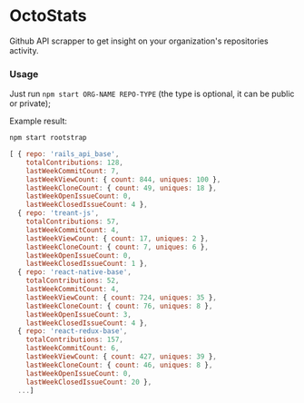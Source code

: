 OctoStats
==============================

Github API scrapper to get insight on your organization's repositories activity.

### Usage

Just run `npm start ORG-NAME REPO-TYPE` (the type is optional, it can be public or private);

Example result:
```javascript
npm start rootstrap

[ { repo: 'rails_api_base',
    totalContributions: 128,
    lastWeekCommitCount: 7,
    lastWeekViewCount: { count: 844, uniques: 100 },
    lastWeekCloneCount: { count: 49, uniques: 18 },
    lastWeekOpenIssueCount: 0,
    lastWeekClosedIssueCount: 4 },
  { repo: 'treant-js',
    totalContributions: 57,
    lastWeekCommitCount: 4,
    lastWeekViewCount: { count: 17, uniques: 2 },
    lastWeekCloneCount: { count: 7, uniques: 6 },
    lastWeekOpenIssueCount: 0,
    lastWeekClosedIssueCount: 1 },
  { repo: 'react-native-base',
    totalContributions: 52,
    lastWeekCommitCount: 4,
    lastWeekViewCount: { count: 724, uniques: 35 },
    lastWeekCloneCount: { count: 76, uniques: 8 },
    lastWeekOpenIssueCount: 3,
    lastWeekClosedIssueCount: 4 },
  { repo: 'react-redux-base',
    totalContributions: 157,
    lastWeekCommitCount: 6,
    lastWeekViewCount: { count: 427, uniques: 39 },
    lastWeekCloneCount: { count: 46, uniques: 8 },
    lastWeekOpenIssueCount: 0,
    lastWeekClosedIssueCount: 20 },
  ...]
  ```
